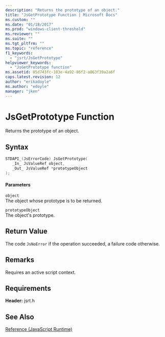```yaml
---
description: "Returns the prototype of an object."
title: "JsGetPrototype Function | Microsoft Docs"
ms.custom: ""
ms.date: "01/18/2017"
ms.prod: "windows-client-threshold"
ms.reviewer: ""
ms.suite: ""
ms.tgt_pltfrm: ""
ms.topic: "reference"
f1_keywords: 
  - "jsrt/JsGetPrototype"
helpviewer_keywords: 
  - "JsGetPrototype function"
ms.assetid: 05d743fc-103e-4a92-86f2-a063f39a2a6f
caps.latest.revision: 12
author: "erikadoyle"
ms.author: "edoyle"
manager: "jken"
---
```

# JsGetPrototype Function
Returns the prototype of an object.  
  
## Syntax  
  
```cpp  
STDAPI_(JsErrorCode) JsGetPrototype(  
   _In_ JsValueRef object,  
   _Out_ JsValueRef *prototypeObject  
);  
```  
  
#### Parameters  
 `object`  
 The object whose prototype is to be returned.  
  
 `prototypeObject`  
 The object's prototype.  
  
## Return Value  
 The code `JsNoError` if the operation succeeded, a failure code otherwise.  
  
## Remarks  
 Requires an active script context.  
  
## Requirements  
 **Header:** jsrt.h  
  
## See Also  
 [Reference (JavaScript Runtime)](../chakra-hosting/reference-javascript-runtime.md)